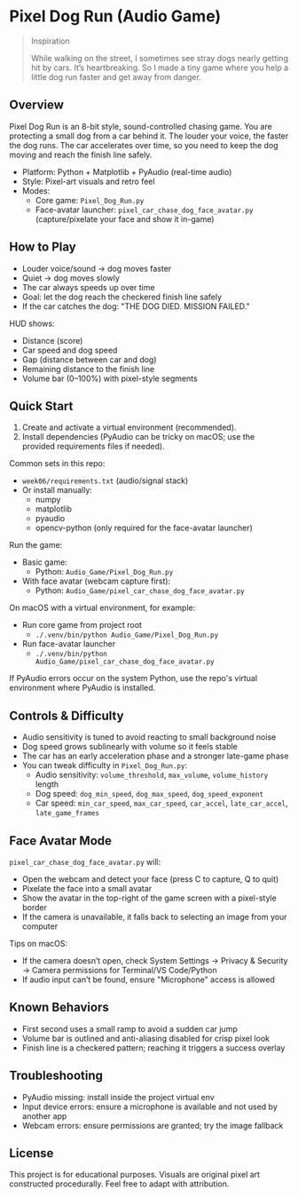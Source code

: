 # Pixel Dog Run (Audio Game)

> Inspiration
>
> While walking on the street, I sometimes see stray dogs nearly getting hit by cars. It’s heartbreaking. So I made a tiny game where you help a little dog run faster and get away from danger.

## Overview

Pixel Dog Run is an 8-bit style, sound-controlled chasing game. You are protecting a small dog from a car behind it. The louder your voice, the faster the dog runs. The car accelerates over time, so you need to keep the dog moving and reach the finish line safely.

- Platform: Python + Matplotlib + PyAudio (real-time audio)
- Style: Pixel-art visuals and retro feel
- Modes:
  - Core game: `Pixel_Dog_Run.py`
  - Face-avatar launcher: `pixel_car_chase_dog_face_avatar.py` (capture/pixelate your face and show it in-game)

## How to Play

- Louder voice/sound → dog moves faster
- Quiet → dog moves slowly
- The car always speeds up over time
- Goal: let the dog reach the checkered finish line safely
- If the car catches the dog: "THE DOG DIED. MISSION FAILED."

HUD shows:
- Distance (score)
- Car speed and dog speed
- Gap (distance between car and dog)
- Remaining distance to the finish line
- Volume bar (0–100%) with pixel-style segments

## Quick Start

1. Create and activate a virtual environment (recommended).
2. Install dependencies (PyAudio can be tricky on macOS; use the provided requirements files if needed).

Common sets in this repo:
- `week06/requirements.txt` (audio/signal stack)
- Or install manually:
  - numpy
  - matplotlib
  - pyaudio
  - opencv-python (only required for the face-avatar launcher)

Run the game:
- Basic game:
  - Python: `Audio_Game/Pixel_Dog_Run.py`
- With face avatar (webcam capture first):
  - Python: `Audio_Game/pixel_car_chase_dog_face_avatar.py`

On macOS with a virtual environment, for example:
- Run core game from project root
  - `./.venv/bin/python Audio_Game/Pixel_Dog_Run.py`
- Run face-avatar launcher
  - `./.venv/bin/python Audio_Game/pixel_car_chase_dog_face_avatar.py`

If PyAudio errors occur on the system Python, use the repo's virtual environment where PyAudio is installed.

## Controls & Difficulty

- Audio sensitivity is tuned to avoid reacting to small background noise
- Dog speed grows sublinearly with volume so it feels stable
- The car has an early acceleration phase and a stronger late-game phase
- You can tweak difficulty in `Pixel_Dog_Run.py`:
  - Audio sensitivity: `volume_threshold`, `max_volume`, `volume_history` length
  - Dog speed: `dog_min_speed`, `dog_max_speed`, `dog_speed_exponent`
  - Car speed: `min_car_speed`, `max_car_speed`, `car_accel`, `late_car_accel`, `late_game_frames`

## Face Avatar Mode

`pixel_car_chase_dog_face_avatar.py` will:
- Open the webcam and detect your face (press C to capture, Q to quit)
- Pixelate the face into a small avatar
- Show the avatar in the top-right of the game screen with a pixel-style border
- If the camera is unavailable, it falls back to selecting an image from your computer

Tips on macOS:
- If the camera doesn’t open, check System Settings → Privacy & Security → Camera permissions for Terminal/VS Code/Python
- If audio input can’t be found, ensure "Microphone" access is allowed

## Known Behaviors

- First second uses a small ramp to avoid a sudden car jump
- Volume bar is outlined and anti-aliasing disabled for crisp pixel look
- Finish line is a checkered pattern; reaching it triggers a success overlay

## Troubleshooting

- PyAudio missing: install inside the project virtual env
- Input device errors: ensure a microphone is available and not used by another app
- Webcam errors: ensure permissions are granted; try the image fallback

## License

This project is for educational purposes. Visuals are original pixel art constructed procedurally. Feel free to adapt with attribution.
